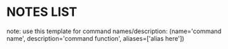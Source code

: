 # NOTES LIST

note: use this template for command names/description: (name='command name', description='command function', aliases=['alias here'])